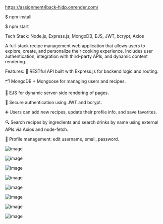 https://assignment4back-hjdp.onrender.com/


$ npm install

$ npm start


Tech Stack: Node.js, Express.js, MongoDB, EJS, JWT, bcrypt, Axios

A full-stack recipe management web application that allows users to explore, create, and personalize their cooking experience. Includes user authentication, integration with third-party APIs, and dynamic content rendering.

Features:
🔧 RESTful API built with Express.js for backend logic and routing.

🗂 MongoDB + Mongoose for managing users and recipes.

🎨 EJS for dynamic server-side rendering of pages.

🔐 Secure authentication using JWT and bcrypt.

➕ Users can add new recipes, update their profile info, and save favorites.

🔍 Search recipes by ingredients and search drinks by name using external APIs via Axios and node-fetch.

👤 Profile management: edit username, email, password.


![image](https://github.com/user-attachments/assets/2931d774-ac1a-4987-8534-0d158368a8c7)



![image](https://github.com/user-attachments/assets/e5507c8c-35a1-452d-89f5-892d2bbef4c7)



![image](https://github.com/user-attachments/assets/41154a67-62a8-4d6d-bd7b-49da83ea13c7)



![image](https://github.com/user-attachments/assets/a7881205-6f1b-4bb9-9c6e-91346a6c0a11)



![image](https://github.com/user-attachments/assets/f96b0cb5-1f7c-45c2-857b-bdfa0b77f037)



![image](https://github.com/user-attachments/assets/82e10ee0-4a3f-4deb-8074-592cf9b16c08)



![image](https://github.com/user-attachments/assets/b47d84b6-592f-493e-8110-5b505c17910d)



![image](https://github.com/user-attachments/assets/657cda11-4d60-44b2-ad58-22dda36fa365)
